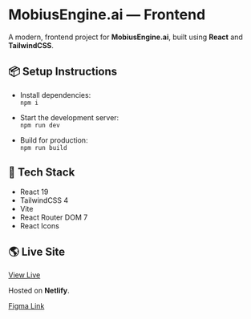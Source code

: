 # MobiusEngine.ai — Frontend

A modern, frontend project for **MobiusEngine.ai**, built using **React** and **TailwindCSS**.

## 📦 Setup Instructions

- Install dependencies:  
  `npm i`

- Start the development server:  
  `npm run dev`

- Build for production:  
  `npm run build`

## 🚀 Tech Stack

- React 19
- TailwindCSS 4
- Vite
- React Router DOM 7
- React Icons

## 🌎 Live Site

[View Live](https://aquamarine-crostata-9ae692.netlify.app/)

Hosted on **Netlify**.

[Figma Link](https://stellar-tanuki-0ce1a5.netlify.app/](https://www.figma.com/design/v8jn8HbQdrjXIfQ1Sl47Xa/MobiusEngine.ai-Front-End-Developer-Interview-Design-Spec.?node-id=0-1&p=f&t=Wl5uxpTBENYxumLu-0))
